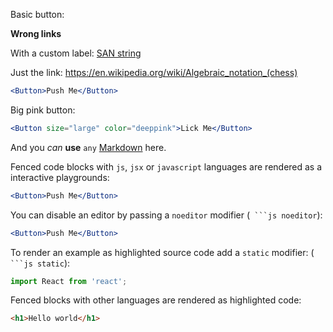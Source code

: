 Basic button:

**Wrong links**

With a custom label:
[SAN string](https://en.wikipedia.org/wiki/Algebraic_notation_(chess))

Just the link:
https://en.wikipedia.org/wiki/Algebraic_notation_(chess)

```jsx
<Button>Push Me</Button>
```

Big pink button:

```jsx
<Button size="large" color="deeppink">Lick Me</Button>
```

And you *can* **use** `any` [Markdown](http://daringfireball.net/projects/markdown/) here.

Fenced code blocks with `js`, `jsx` or `javascript` languages are rendered as a interactive playgrounds:

```jsx
<Button>Push Me</Button>
```

You can disable an editor by passing a `noeditor` modifier (```` ```js noeditor````):

```jsx noeditor
<Button>Push Me</Button>
```

To render an example as highlighted source code add a `static` modifier: (```` ```js static````):

```js static
import React from 'react';
```

Fenced blocks with other languages are rendered as highlighted code:

```html
<h1>Hello world</h1>
```
